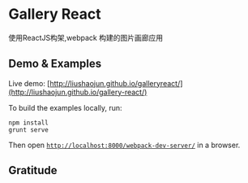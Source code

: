 Gallery  React
=====

使用ReactJS构架,webpack 构建的图片画廊应用

## Demo & Examples

Live demo: [http://liushaojun.github.io/galleryreact/](http://liushaojun.github.io/gallery-react/)

To build the examples locally, run:

```
npm install
grunt serve
```

Then open [`http://localhost:8000/webpack-dev-server/`](http://localhost:8000/webpack-dev-server/) in a browser.


## Gratitude

